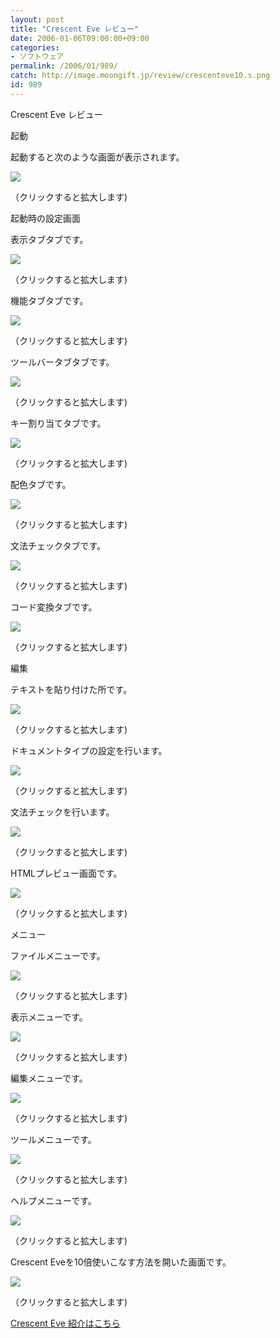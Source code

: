 ```yaml
---
layout: post
title: "Crescent Eve レビュー"
date: 2006-01-06T09:00:00+09:00
categories:
- ソフトウェア
permalink: /2006/01/989/
catch: http://image.moongift.jp/review/crescenteve10.s.png
id: 989
---
```

Crescent Eve レビュー  
<!--more-->

起動

  

起動すると次のような画面が表示されます。

  

[![](http://image.moongift.jp/review/crescenteve1.s.png)](http://image.moongift.jp/review/crescenteve1.png)  
  
（クリックすると拡大します)

  

起動時の設定画面

  

表示タブタブです。

  

[![](http://image.moongift.jp/review/crescenteve2.s.png)](http://image.moongift.jp/review/crescenteve2.png)  
  
（クリックすると拡大します)

  

機能タブタブです。

  

[![](http://image.moongift.jp/review/crescenteve3.s.png)](http://image.moongift.jp/review/crescenteve3.png)  
  
（クリックすると拡大します)

  

ツールバータブタブです。

  

[![](http://image.moongift.jp/review/crescenteve4.s.png)](http://image.moongift.jp/review/crescenteve4.png)  
  
（クリックすると拡大します)

  

キー割り当てタブです。

  

[![](http://image.moongift.jp/review/crescenteve5.s.png)](http://image.moongift.jp/review/crescenteve5.png)  
  
（クリックすると拡大します)

  

配色タブです。

  

[![](http://image.moongift.jp/review/crescenteve6.s.png)](http://image.moongift.jp/review/crescenteve6.png)  
  
（クリックすると拡大します)

  

文法チェックタブです。

  

[![](http://image.moongift.jp/review/crescenteve7.s.png)](http://image.moongift.jp/review/crescenteve7.png)  
  
（クリックすると拡大します)

  

コード変換タブです。

  

[![](http://image.moongift.jp/review/crescenteve8.s.png)](http://image.moongift.jp/review/crescenteve8.png)  
  
（クリックすると拡大します)

  

編集

  

テキストを貼り付けた所です。

  

[![](http://image.moongift.jp/review/crescenteve9.s.png)](http://image.moongift.jp/review/crescenteve9.png)  
  
（クリックすると拡大します)

  

ドキュメントタイプの設定を行います。

  

[![](http://image.moongift.jp/review/crescenteve10.s.png)](http://image.moongift.jp/review/crescenteve10.png)  
  
（クリックすると拡大します)

  

文法チェックを行います。

  

[![](http://image.moongift.jp/review/crescenteve11.s.png)](http://image.moongift.jp/review/crescenteve11.png)  
  
（クリックすると拡大します)

  

HTMLプレビュー画面です。

  

[![](http://image.moongift.jp/review/crescenteve12.s.png)](http://image.moongift.jp/review/crescenteve12.png)  
  
（クリックすると拡大します)

  

メニュー

  

ファイルメニューです。

  

[![](http://image.moongift.jp/review/crescenteve13.s.png)](http://image.moongift.jp/review/crescenteve13.png)  
  
（クリックすると拡大します)

  

表示メニューです。

  

[![](http://image.moongift.jp/review/crescenteve14.s.png)](http://image.moongift.jp/review/crescenteve14.png)  
  
（クリックすると拡大します)

  

編集メニューです。

  

[![](http://image.moongift.jp/review/crescenteve15.s.png)](http://image.moongift.jp/review/crescenteve15.png)  
  
（クリックすると拡大します)

  

ツールメニューです。

  

[![](http://image.moongift.jp/review/crescenteve16.s.png)](http://image.moongift.jp/review/crescenteve16.png)  
  
（クリックすると拡大します)

  

ヘルプメニューです。

  

[![](http://image.moongift.jp/review/crescenteve17.s.png)](http://image.moongift.jp/review/crescenteve17.png)  
  
（クリックすると拡大します)

  

Crescent Eveを10倍使いこなす方法を開いた画面です。

  

[![](http://image.moongift.jp/review/crescenteve18.s.png)](http://image.moongift.jp/review/crescenteve18.png)  
  
（クリックすると拡大します)

  

[Crescent Eve 紹介はこちら](http://oss.moongift.jp/intro/i-966.html)

